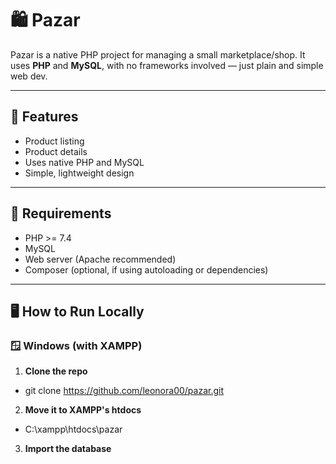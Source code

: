 # 🛍️ Pazar

Pazar is a native PHP project for managing a small marketplace/shop. It uses **PHP** and **MySQL**, with no frameworks involved — just plain and simple web dev.

---
## 📁 Features

- Product listing
- Product details
- Uses native PHP and MySQL
- Simple, lightweight design

---
## 🧰 Requirements

- PHP >= 7.4
- MySQL
- Web server (Apache recommended)
- Composer (optional, if using autoloading or dependencies)

---

## 🖥️ How to Run Locally

### 🪟 Windows (with XAMPP)
1. **Clone the repo** 
- git clone https://github.com/leonora00/pazar.git
2. **Move it to XAMPP's htdocs** 
- C:\xampp\htdocs\pazar
3. **Import the database**
